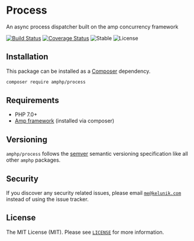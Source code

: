# Process
An async process dispatcher built on the amp concurrency framework

[![Build Status](https://img.shields.io/travis/amphp/process/v0.2.x.svg?style=flat-square)](https://travis-ci.org/amphp/process)
[![Coverage Status](https://img.shields.io/coveralls/amphp/process/v0.2.x.svg?style=flat-square)](https://coveralls.io/github/amphp/process?branch=v0.2.x)
![Stable](https://img.shields.io/badge/v0.2-stable-green.svg?style=flat-square)
![License](https://img.shields.io/badge/license-MIT-blue.svg?style=flat-square)

## Installation

This package can be installed as a [Composer](https://getcomposer.org/) dependency.

```bash
composer require amphp/process
```

## Requirements

* PHP 7.0+
* [Amp framework](https://github.com/amphp/amp) (installed via composer)

## Versioning

`amphp/process` follows the [semver](http://semver.org/) semantic versioning specification like all other `amphp` packages.

## Security

If you discover any security related issues, please email [`me@kelunik.com`](mailto:me@kelunik.com) instead of using the issue tracker.

## License

The MIT License (MIT). Please see [`LICENSE`](./LICENSE) for more information.
